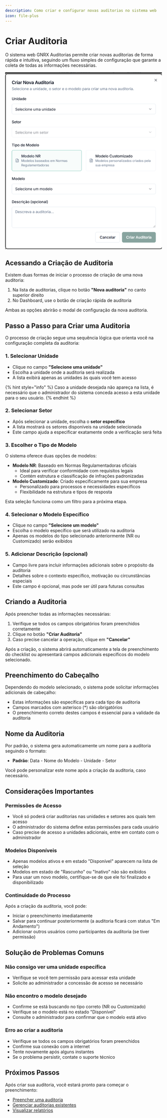 ```yaml
---
description: Como criar e configurar novas auditorias no sistema web
icon: file-plus
---
```


# Criar Auditoria

O sistema web GNRX Auditorias permite criar novas auditorias de forma rápida e intuitiva, seguindo um fluxo simples de configuração que garante a coleta de todas as informações necessárias.

![Modal de criação de auditoria](../.gitbook/assets/criar-auditoria.png)

## Acessando a Criação de Auditoria

Existem duas formas de iniciar o processo de criação de uma nova auditoria:

1. Na lista de auditorias, clique no botão **"Nova auditoria"** no canto superior direito
2. No Dashboard, use o botão de criação rápida de auditoria

Ambas as opções abrirão o modal de configuração da nova auditoria.

## Passo a Passo para Criar uma Auditoria

O processo de criação segue uma sequência lógica que orienta você na configuração completa da auditoria:

### 1. Selecionar Unidade

* Clique no campo **"Selecione uma unidade"**
* Escolha a unidade onde a auditoria será realizada
* A lista exibirá apenas as unidades às quais você tem acesso

{% hint style="info" %}
Caso a unidade desejada não apareça na lista, é necessário que o administrador do sistema conceda acesso a esta unidade para o seu usuário.
{% endhint %}

### 2. Selecionar Setor

* Após selecionar a unidade, escolha o **setor específico**
* A lista mostrará os setores disponíveis na unidade selecionada
* Este campo ajuda a especificar exatamente onde a verificação será feita

### 3. Escolher o Tipo de Modelo

O sistema oferece duas opções de modelos:

* **Modelo NR**: Baseado em Normas Regulamentadoras oficiais
  * Ideal para verificar conformidade com requisitos legais
  * Contém estrutura e classificação de infrações padronizadas
* **Modelo Customizado**: Criado especificamente para sua empresa
  * Personalizado para processos e necessidades específicos
  * Flexibilidade na estrutura e tipos de resposta

Esta seleção funciona como um filtro para a próxima etapa.

### 4. Selecionar o Modelo Específico

* Clique no campo **"Selecione um modelo"**
* Escolha o modelo específico que será utilizado na auditoria
* Apenas os modelos do tipo selecionado anteriormente (NR ou Customizado) serão exibidos

### 5. Adicionar Descrição (opcional)

* Campo livre para incluir informações adicionais sobre o propósito da auditoria
* Detalhes sobre o contexto específico, motivação ou circunstâncias especiais
* Este campo é opcional, mas pode ser útil para futuras consultas

## Criando a Auditoria

Após preencher todas as informações necessárias:

1. Verifique se todos os campos obrigatórios foram preenchidos corretamente
2. Clique no botão **"Criar Auditoria"**
3. Caso precise cancelar a operação, clique em **"Cancelar"**

Após a criação, o sistema abrirá automaticamente a tela de preenchimento do checklist ou apresentará campos adicionais específicos do modelo selecionado.

## Preenchimento do Cabeçalho

Dependendo do modelo selecionado, o sistema pode solicitar informações adicionais de cabeçalho:

* Estas informações são específicas para cada tipo de auditoria
* Campos marcados com asterisco (\*) são obrigatórios
* O preenchimento correto destes campos é essencial para a validade da auditoria

## Nome da Auditoria

Por padrão, o sistema gera automaticamente um nome para a auditoria seguindo o formato:

* **Padrão**: Data - Nome do Modelo - Unidade - Setor

Você pode personalizar este nome após a criação da auditoria, caso necessário.

## Considerações Importantes

### Permissões de Acesso

* Você só poderá criar auditorias nas unidades e setores aos quais tem acesso
* O administrador do sistema define estas permissões para cada usuário
* Caso precise de acesso a unidades adicionais, entre em contato com o administrador

### Modelos Disponíveis

* Apenas modelos ativos e em estado "Disponível" aparecem na lista de seleção
* Modelos em estado de "Rascunho" ou "Inativo" não são exibidos
* Para usar um novo modelo, certifique-se de que ele foi finalizado e disponibilizado

### Continuidade do Processo

Após a criação da auditoria, você pode:

* Iniciar o preenchimento imediatamente
* Salvar para continuar posteriormente (a auditoria ficará com status "Em Andamento")
* Adicionar outros usuários como participantes da auditoria (se tiver permissão)

## Solução de Problemas Comuns

### Não consigo ver uma unidade específica

* Verifique se você tem permissão para acessar esta unidade
* Solicite ao administrador a concessão de acesso se necessário

### Não encontro o modelo desejado

* Confirme se está buscando no tipo correto (NR ou Customizado)
* Verifique se o modelo está no estado "Disponível"
* Consulte o administrador para confirmar que o modelo está ativo

### Erro ao criar a auditoria

* Verifique se todos os campos obrigatórios foram preenchidos
* Confirme sua conexão com a internet
* Tente novamente após alguns instantes
* Se o problema persistir, contate o suporte técnico

## Próximos Passos

Após criar sua auditoria, você estará pronto para começar o preenchimento:

* [Preencher uma auditoria](preencher-auditoria.md)
* [Gerenciar auditorias existentes](auditorias.md)
* [Visualizar relatórios](relatorio-auditoria.md)
